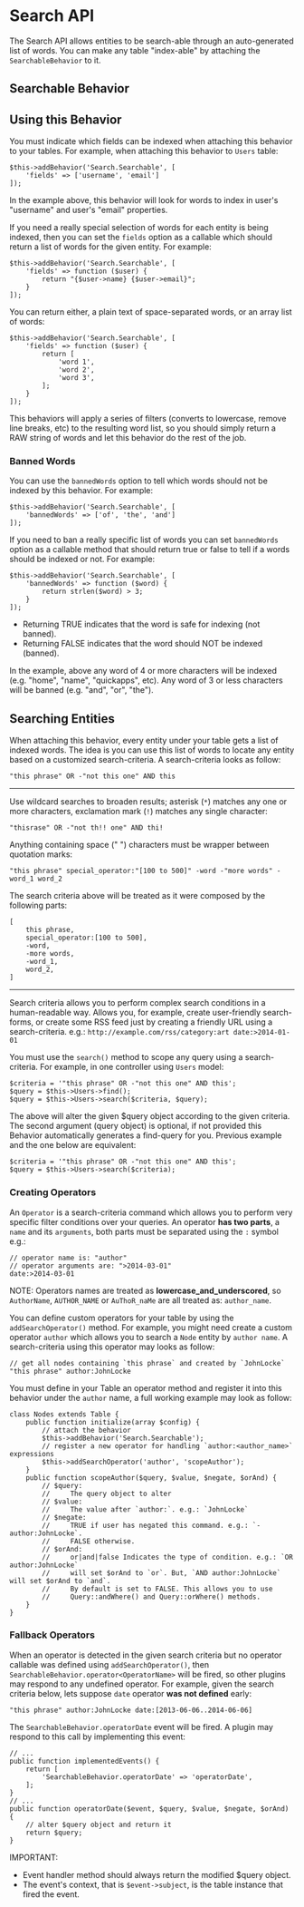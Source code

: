 Search API
===========

The Search API allows entities to be search-able through an auto-generated list
of words. You can make any table "index-able" by attaching the `SearchableBehavior`
to it.

Searchable Behavior
-------------------

## Using this Behavior

You must indicate which fields can be indexed when attaching this behavior
to your tables. For example, when attaching this behavior to `Users` table:

    $this->addBehavior('Search.Searchable', [
        'fields' => ['username', 'email']
    ]);

In the example above, this behavior will look for words to index in user's
"username" and user's "email" properties.

If you need a really special selection of words for each entity is being indexed,
then you can set the `fields` option as a callable which should return a list of
words for the given entity. For example:

    $this->addBehavior('Search.Searchable', [
        'fields' => function ($user) {
            return "{$user->name} {$user->email}";
        }
    ]);

You can return either, a plain text of space-separated words, or an array list
of words:

    $this->addBehavior('Search.Searchable', [
        'fields' => function ($user) {
            return [
                'word 1',
                'word 2',
                'word 3',
            ];
        }
    ]);

This behaviors will apply a series of filters (converts to lowercase, remove
line breaks, etc) to the resulting word list, so you should simply return a RAW
string of words and let this behavior do the rest of the job.

### Banned Words

You can use the `bannedWords` option to tell which words should not be indexed
by this behavior. For example:

    $this->addBehavior('Search.Searchable', [
        'bannedWords' => ['of', 'the', 'and']
    ]);

If you need to ban a really specific list of words you can set `bannedWords` option
as a callable method that should return true or false to tell if a words should be
indexed or not. For example:

    $this->addBehavior('Search.Searchable', [
        'bannedWords' => function ($word) {
            return strlen($word) > 3;
        }
    ]);

- Returning TRUE indicates that the word is safe for indexing (not banned).
- Returning FALSE indicates that the word should NOT be indexed (banned).

In the example, above any word of 4 or more characters will be indexed
(e.g. "home", "name", "quickapps", etc). Any word of 3 or less characters will
be banned (e.g. "and", "or", "the").

## Searching Entities

When attaching this behavior, every entity under your table gets a list of
indexed words. The idea is you can use this list of words to locate any entity
based on a customized search-criteria. A search-criteria looks as follow:

    "this phrase" OR -"not this one" AND this

---

Use wildcard searches to broaden results; asterisk (`*`) matches any one or
more characters, exclamation mark (`!`) matches any single character:

    "thisrase" OR -"not th!! one" AND thi!

Anything containing space (" ") characters must be wrapper between quotation
marks:

    "this phrase" special_operator:"[100 to 500]" -word -"more words" -word_1 word_2

The search criteria above will be treated as it were composed by the
following parts:

    [
        this phrase,
        special_operator:[100 to 500],
        -word,
        -more words,
        -word_1,
        word_2,
    ]

---

Search criteria allows you to perform complex search conditions in a human-readable
way. Allows you, for example, create user-friendly search-forms, or create some
RSS feed just by creating a friendly URL using a search-criteria.
e.g.: `http://example.com/rss/category:art date:>2014-01-01`

You must use the `search()` method to scope any query using a search-criteria.
For example, in one controller using `Users` model:

    $criteria = '"this phrase" OR -"not this one" AND this';
    $query = $this->Users->find();
    $query = $this->Users->search($criteria, $query);

The above will alter the given $query object according to the given criteria.
The second argument (query object) is optional, if not provided this Behavior
automatically generates a find-query for you. Previous example and the one
below are equivalent:

    $criteria = '"this phrase" OR -"not this one" AND this';
    $query = $this->Users->search($criteria);

### Creating Operators

An `Operator` is a search-criteria command which allows you to perform very
specific filter conditions over your queries. An operator **has two parts**,
a `name` and its `arguments`, both parts must be separated using the `:`
symbol e.g.:

    // operator name is: "author"
    // operator arguments are: ">2014-03-01"
    date:>2014-03-01

NOTE: Operators names are treated as **lowercase_and_underscored**, so
`AuthorName`, `AUTHOR_NAME` or `AuThoR_naMe` are all treated as: `author_name`.

You can define custom operators for your table by using the
`addSearchOperator()` method. For example, you might need create a custom
operator `author` which allows you to search a `Node` entity by `author name`.
A search-criteria using this operator may looks as follow:

    // get all nodes containing `this phrase` and created by `JohnLocke`
    "this phrase" author:JohnLocke

You must define in your Table an operator method and register it into this
behavior under the `author` name, a full working example may look as follow:

    class Nodes extends Table {
        public function initialize(array $config) {
            // attach the behavior
            $this->addBehavior('Search.Searchable');
            // register a new operator for handling `author:<author_name>` expressions
            $this->addSearchOperator('author', 'scopeAuthor');
        }
        public function scopeAuthor($query, $value, $negate, $orAnd) {
            // $query:
            //     The query object to alter
            // $value:
            //     The value after `author:`. e.g.: `JohnLocke`
            // $negate:
            //     TRUE if user has negated this command. e.g.: `-author:JohnLocke`.
            //     FALSE otherwise.
            // $orAnd:
            //     or|and|false Indicates the type of condition. e.g.: `OR author:JohnLocke`
            //     will set $orAnd to `or`. But, `AND author:JohnLocke` will set $orAnd to `and`.
            //     By default is set to FALSE. This allows you to use
            //     Query::andWhere() and Query::orWhere() methods.
        }
    }

### Fallback Operators

When an operator is detected in the given search criteria but no operator
callable was defined using `addSearchOperator()`, then
`SearchableBehavior.operator<OperatorName>` will be fired, so other plugins
may respond to any undefined operator. For example, given the search criteria
below, lets suppose `date` operator **was not defined** early:

    "this phrase" author:JohnLocke date:[2013-06-06..2014-06-06]

The `SearchableBehavior.operatorDate` event will be fired. A plugin may
respond to this call by implementing this event:

    // ...
    public function implementedEvents() {
        return [
            'SearchableBehavior.operatorDate' => 'operatorDate',
        ];
    }
    // ...
    public function operatorDate($event, $query, $value, $negate, $orAnd) {
        // alter $query object and return it
        return $query;
    }

IMPORTANT:

- Event handler method should always return the modified $query object.
- The event's context, that is `$event->subject`, is the table instance that
  fired the event.